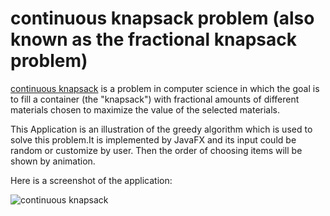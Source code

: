 # continuous knapsack problem (also known as the fractional knapsack problem)
[continuous knapsack](https://en.wikipedia.org/wiki/Continuous_knapsack_problem) is a problem in computer science in which the goal is to fill a container (the "knapsack") with fractional amounts of different materials chosen to maximize the value of the selected materials. 

This Application is an illustration of the greedy algorithm which is used to solve this problem.It is implemented by JavaFX and its input could be random or customize by user. Then the order of choosing items will be shown by animation.

Here is a screenshot of the application:

![continuous knapsack](http://i67.tinypic.com/em53o.png)

